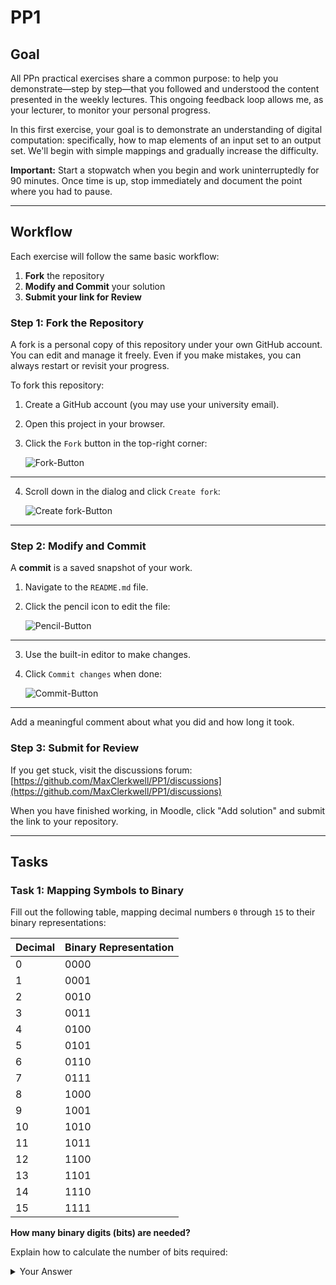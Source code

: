 # PP1

## Goal
All PPn practical exercises share a common purpose: to help you demonstrate—step by step—that you followed and understood the content presented in the weekly lectures. This ongoing feedback loop allows me, as your lecturer, to monitor your personal progress.

In this first exercise, your goal is to demonstrate an understanding of digital computation: specifically, how to map elements of an input set to an output set. We'll begin with simple mappings and gradually increase the difficulty.

**Important:** Start a stopwatch when you begin and work uninterruptedly for 90 minutes. Once time is up, stop immediately and document the point where you had to pause.

---

## Workflow
Each exercise will follow the same basic workflow:

1. **Fork** the repository
2. **Modify and Commit** your solution
3. **Submit your link for Review**

### Step 1: Fork the Repository
A fork is a personal copy of this repository under your own GitHub account. You can edit and manage it freely. Even if you make mistakes, you can always restart or revisit your progress.

To fork this repository:

1. Create a GitHub account (you may use your university email).
2. Open this project in your browser.
3. Click the `Fork` button in the top-right corner:

   ![Fork-Button](./assets/fork.png)

---

4. Scroll down in the dialog and click `Create fork`:

   ![Create fork-Button](./assets/create_fork.png)

---

### Step 2: Modify and Commit
A **commit** is a saved snapshot of your work.

1. Navigate to the `README.md` file.
2. Click the pencil icon to edit the file:

   ![Pencil-Button](./assets/pencil.png)

---

3. Use the built-in editor to make changes.
4. Click `Commit changes` when done:

   ![Commit-Button](./assets/commit_button.png)

---

Add a meaningful comment about what you did and how long it took.

### Step 3: Submit for Review
If you get stuck, visit the discussions forum:
[https://github.com/MaxClerkwell/PP1/discussions](https://github.com/MaxClerkwell/PP1/discussions)

When you have finished working, in Moodle, click "Add solution" and submit the link to your repository.

---

## Tasks

### Task 1: Mapping Symbols to Binary
Fill out the following table, mapping decimal numbers `0` through `15` to their binary representations:

| Decimal | Binary Representation |
|---------|-----------------------|
| 0       |0000                   |
| 1       |0001                   |
| 2       |0010             
|3        |0011
|4        |0100
|5        |0101
|6        |0110
|7        |0111
|8        |1000
|9        |1001
|10       |1010
|11       |1011
|12       |1100
|13       |1101
|14       |1110
| 15      |1111                 |

**How many binary digits (bits) are needed?**

Explain how to calculate the number of bits required:
<details>
<summary>Your Answer</summary>
wir brauchen
Für 16 Werte ( von 0 bis 15) hat man log(2) 16 = 4 bit 
---

### Task 2: Mapping Binary to Binary
Digital processors implement **logical functions** using **logic gates** like NAND, AND, OR, etc.
These functions map binary input sets (voltages) to binary outputs.

Refer to the truth table of a 1-bit full adder:

| C<sub>in</sub> | B | A | Sum (S) | C<sub>out</sub> |
|--------------|---|---|---------|-----------------|
| 0            | 0 | 0 | 0       | 0               |
| 0            | 0 | 1 | 1       | 0               |
| 0            | 1 | 0 | 1       | 0               |
| 0            | 1 | 1 | 0       | 1               |
| 1            | 0 | 0 | 1       | 0               |
| 1            | 0 | 1 | 0       | 1               |
| 1            | 1 | 0 | 0       | 1               |
| 1            | 1 | 1 | 1       | 1               |

> Simulate this adder using NAND gates:
[Full Adder NAND CircuitVerse Project](https://circuitverse.org/users/305021/projects/full-adder-nand-990621f6-993b-4676-a1b5-2a31aae451ce)

#### Your Task
Create a truth table for a **2-bit adder** without carry-in. What are the possible inputs and outputs?

A1  |  A0  |  B1  |  B0  |  Cout  |  S1  |  S0
----------------------------------------------
 0  |   0  |   0  |   0  |   0    |  0   |  0 
 0  |   0  |   0  |   1  |   0    |  0   |  1
 0  |   0  |   1  |   0  |   0    |  1   |  0
 0  |   0  |   1  |   1  |   0    |  1   |  1
 0  |   1  |   0  |   0  |   0    |  0   |  1
 0  |   1  |   0  |   1  |   0    |  1   |  0
 0  |   1  |   1  |   0  |   0    |  1   |  1
 0  |   1  |   1  |   1  |   1    |  0   |  0
 1  |   0  |   0  |   0  |   0    |  1   |  0
 1  |   0  |   0  |   1  |   0    |  1   |  1
 1  |   0  |   1  |   0  |   1    |  0   |  0
 1  |   0  |   1  |   1  |   1    |  0   |  1
 1  |   1  |   0  |   0  |   0    |  1   |  1
 1  |   1  |   0  |   1  |   1    |  0   |  0
 1  |   1  |   1  |   0  |   1    |  0   |  1
 1  |   1  |   1  |   1  |   1    |  1   |  0
 
Die mögliche Eingänge wären A1, A0, B0, B1 und die Ausgänge Cout, S1,S0



### Task 3: Boolean Equations via Karnaugh Maps
Use the [K-Map method](https://github.com/STEMgraph/4b957490-badf-4264-b9f2-1b5aa370f36e) to derive Boolean equations for each output bit in your 2-bit adder.

1. Fill out Karnaugh Maps
2. Write down an equation for each cell marked `1`
3. Combine them using OR gates
4. Minimize the equations

<details>
<summary>The final functions</summary>

Q<sub>0</sub> = (Bo and not A0) or
                (not B0 and A0)

Q<sub>1</sub> = (B1 and not B0 and A1) or
                (B1 and not A1 and not A0) or
                (not B1 and A1 and not A0) or
                (not B1 and not B0 and A1) or
                (B1 and B0 and A1 and A0) or
                (not B1 and B0 and not A1 and A0)

C<sub>out</sub> = (A1 and B1) or (B1 and B0 and A0) and (B0 andA1 and A0)

</details>

---

### Task 4: Circuit Implementation
Using your Boolean equations, build a logic network in [CircuitVerse](https://circuitverse.org) that implements at least one bit of the adder.

<details>
<summary>Your solution</summary>
A share link to your solution goes here: <a href=".................">Link!</a>
</details>

---

**Remember:** Stop working after 90 minutes and record where you stopped!

